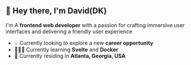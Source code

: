 ## 👋 Hey there, I'm David(DK)
I'm A **frontend web developer** with a passion for crafting immersive user interfaces and delivering a friendly user experience

- 💡 Currently looking to explore a new **career opportunity**
- 🧑🏻‍💻 Currently learning **Svelte** and **Docker**
- 📍 Currently residing in **Atlanta, Georgia, USA**
